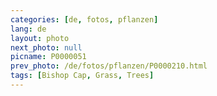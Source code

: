 ```yaml
---
categories: [de, fotos, pflanzen]
lang: de
layout: photo
next_photo: null
picname: P0000051
prev_photo: /de/fotos/pflanzen/P0000210.html
tags: [Bishop Cap, Grass, Trees]
---
```

